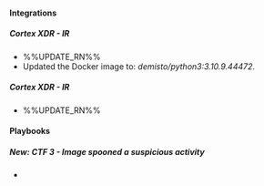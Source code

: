 
#### Integrations
##### Cortex XDR - IR
- %%UPDATE_RN%%
- Updated the Docker image to: *demisto/python3:3.10.9.44472*.
##### Cortex XDR - IR
- %%UPDATE_RN%%


#### Playbooks
##### New: CTF 3 - Image spooned a suspicious activity
- 

